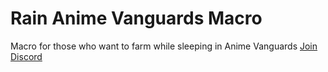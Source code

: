 # Rain Anime Vanguards Macro
Macro for those who want to farm while sleeping in Anime Vanguards
<a href="bit.ly/raindc">Join Discord
